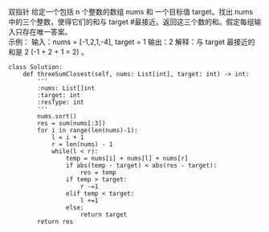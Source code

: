 双指针
给定一个包括 n 个整数的数组 nums 和 一个目标值 target。找出 nums 中的三个整数，使得它们的和与 target #最接近。返回这三个数的和。假定每组输入只存在唯一答案。</br>
示例：
 输入：nums = [-1,2,1,-4], target = 1
输出：2
  解释：与 target 最接近的和是 2 (-1 + 2 + 1 = 2) 。        

```
class Solution:
    def threeSumClosest(self, nums: List[int], target: int) -> int:
        '''
        :nums: List[]int
        :target: int
        :resType: int
        '''
        nums.sort()
        res = sum(nums[:3])
        for i in range(len(nums)-1):
            l = i + 1
            r = len(nums) - 1
            while(l < r):
                temp = nums[i] + nums[l] + nums[r]
                if abs(temp - target) < abs(res - target):
                    res = temp
                if temp > target:
                    r -=1
                elif temp < target:
                    l +=1
                else:
                    return target
        return res
 ```

